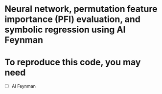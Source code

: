 # Neural network, permutation feature importance (PFI) evaluation, and symbolic regression using AI Feynman

# To reproduce this code, you may need
- [ ] AI Feynman
